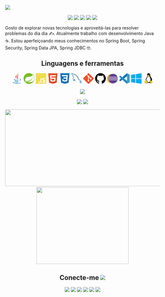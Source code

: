 <p align="center">
 
</p align="center">
<img src="https://github.com/CR10L02k/imagens/blob/main/Ol%C3%A1%2C%20eu%20sou%20Jos%C3%A9%20Victor%20Vieira.gif" />

<p align="center">
 
 <img src="https://badges.pufler.dev/visits/CR10L02k/CR10L02k"/> 
 <img src="https://komarev.com/ghpvc/?username=CR10L02k&color=brightgreen"/> 
 <img src="https://badges.pufler.dev/years/CR10L02k"/>
 <img src="https://badges.pufler.dev/repos/CR10L02k/">
 <img src="https://badges.pufler.dev/commits/monthly/CR10L02k/"/>

</p>

<p align="center">
 
Gosto de explorar novas tecnologias e aproveitá-las para resolver problemas do dia dia ✍. Atualmente trabalho com desenvolvimento Java ☕. Estou aperfeiçoando meus conhecimentos no Spring Boot, Spring Security, Spring Data JPA, Spring JDBC 🤓.
</p>  

<!--<p align="center">
<img src="https://github.com/CR10L02k/imagens/blob/main/rock-gif.gif" width="200">
</p> -->

<h2 align="center">Linguagens e ferramentas</h2>

<p align="center">
 <img height="36em" src="https://github.com/CR10L02k/imagens/blob/main/icons/java/java-original.svg"/>
 <img height="35em" src="https://github.com/CR10L02k/imagens/blob/main/icons/spring/spring-original.svg"/>
 <img height="35em" src="https://github.com/CR10L02k/imagens/blob/main/icons/javascript/javascript-plain.svg"/>
 <img height="35em" src="https://github.com/CR10L02k/imagens/blob/main/icons/html5/html5-plain.svg"/>
 <img height="35em" src="https://github.com/CR10L02k/imagens/blob/main/icons/css3/css3-plain.svg"/>
 <img height="35em" src="https://github.com/CR10L02k/imagens/blob/main/icons/mysql/mysql-plain.svg"/>
 <img height="35em" src="https://github.com/CR10L02k/imagens/blob/main/icons/git/git-plain.svg"/>
 <img height="35em" src="https://github.com/CR10L02k/imagens/blob/main/github/github.svg"/>
 <img height="35em" src="https://github.com/CR10L02k/imagens/blob/main/icons/eclipse/eclipse.svg"/>
 <img height="35em" src="https://github.com/CR10L02k/imagens/blob/main/icons/vscode/vscode-original.svg"/>
 <img height="35em" src="https://github.com/CR10L02k/imagens/blob/main/icons/windows8/windows8-original.svg"/>
 <img height="35em" src="https://github.com/CR10L02k/imagens/blob/main/icons/linux/linux-original.svg"/>
</p>
<!-- 
<h2 align="center">
  Estatisticas do Github
</h2>
 -->
<p align = "center">
 <img height="285em" src="https://activity-graph.herokuapp.com/graph?username=CR10L02k&hide_title=true&theme=xcode&bg_color=010101&color=ffffff&line=ffffff&point=00000000&area=true&hide_border=true">
</p> 

<p align = "center">
<img height="150em"  src = "https://github-readme-stats.vercel.app/api?username=CR10L02k&hide_title=true&show_icons=true&hide_border=true&count_private=true&bg_color=010101&title_color=ffffff&text_color=ffffff&icon_color=ffffff&cache_seconds=1800">
<img height="150em"  src="https://github-readme-streak-stats.herokuapp.com/?user=CR10L02k&background=010101&hide_border=true&stroke=ffffff&ring=ffffff&fire=ffffff&currStreakNum=ffffff&sideNums=ffffff&currStreakLabel=ffffff&sideLabels=ffffff&dates=ffffff">
</p>
<p align = "center">
 <img height="250em" width="530em" src = "https://github-readme-stats.vercel.app/api/wakatime?username=JoseVictorVieira&layout=compact&hide_title=true&hide_border=true&count_private=true&bg_color=010101&title_color=fffff&text_color=ffffff&icon_color=ffffff&cache_seconds=1800">
<img height="250em" width="300em" src = "https://github-readme-stats.vercel.app/api/top-langs/?username=CR10L02k&hide_title=true&hide_border=true&count_private=true&bg_color=010101&title_color=ffffff&text_color=ffffff&icon_color=ffffff&cache_seconds=1800">
</p> 

<h2 align="center">Conecte-me <img src="https://media0.giphy.com/media/jqNPzdTTxQfOgOqpO4/source.gif" width="20"></h2>

<p align="center">
<a href="https://www.instagram.com/_victorvieira2k/" target="_blank"><img height="25em" src="https://img.shields.io/badge/-Instagram-af4c4d?style=flat-square&logo=Instagram&logoColor=white&link=https://www.instagram.com/_victorvieira2k/"></a>
<a href="contato.josevictorvieira@gmail.com"><img height="25em" src="https://img.shields.io/badge/-Gmail-db4a39?style=flat-square&logo=Gmail&logoColor=white&link=contato.josevictorvieira@gmail.com"></a>
<a href="https://www.linkedin.com/in/josevictorvieira/"><img height="25em" src="https://img.shields.io/badge/-Linkedin-0e76a8?style=flat-square&logo=Linkedin&logoColor=white&link=https://www.linkedin.com/in/josevictorvieira/"></a>
<a href="https://twitter.com/josevictor2k"><img height="25em" src="https://img.shields.io/badge/-Twitter-00acee?style=flat-square&logo=twitter&logoColor=white&link=https://twitter.com/josevictor2k"></a>
<a href=""><img height="25em" src="https://img.shields.io/badge/-YouTube-B2071D?style=flat-square&logo=YouTube&logoColor=white&link="></a>
<a href="https://linktr.ee/josevictorsantos"><img height="25em" src="https://img.shields.io/badge/-Linktree-65da65?style=flat-square&logo=linktree&logoColor=white&link=https://linktr.ee/josevictorsantos"></a></p>
<!--
  ![Snake animation](https://github.com/CR10L02k/CR10L02k/blob/output/github-contribution-grid-snake.svg)
-->
